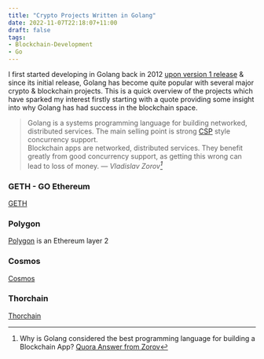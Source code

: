 ```yaml
---
title: "Crypto Projects Written in Golang"
date: 2022-11-07T22:18:07+11:00
draft: false
tags:
- Blockchain-Development
- Go
---
```

I first started developing in Golang back in 2012 [upon version 1 release](https://go.dev/blog/go1) & since its initial release, Golang has become quite popular with several major crypto & blockchain projects. This is a quick overview of the projects which have sparked my interest firstly starting with a quote providing some insight into why Golang has had success in the blockchain space.

>Golang is a systems programming language for building networked, distributed services. The main selling point is strong [CSP](https://en.wikipedia.org/wiki/Communicating_sequential_processes) style concurrency support.<br>
>Blockchain apps are networked, distributed services. They benefit greatly from good concurrency support, as getting this wrong can lead to loss of money.
> — <cite>Vladislav Zorov[^1]</cite>

[^1]: Why is Golang considered the best programming language for building a Blockchain App? [Quora Answer from Zorov](https://www.quora.com/Why-is-Golang-considered-the-best-programming-language-for-building-a-Blockchain-App/answer/Vladislav-Zorov) 

### GETH - GO Ethereum 
[GETH](https://github.com/ethereum/go-ethereum) 

### Polygon
[Polygon](https://github.com/maticnetwork/bor) is an Ethereum layer 2

### Cosmos
[Cosmos](https://github.com/cosmos/cosmos-sdk)

### Thorchain
[Thorchain](https://github.com/thorchain/thornode)


